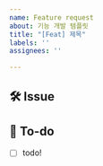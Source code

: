 ```yaml
---
name: Feature request
about: 기능 개발 템플릿
title: "[Feat] 제목"
labels: ''
assignees: ''

---
```


## 🛠 Issue

<!-- 이슈에 대해 간략하게 설명해주세요 -->

## 📝 To-do

<!-- 진행할 작업에 대해 적어주세요 -->

- [ ] todo!
